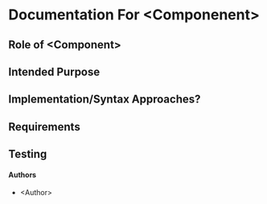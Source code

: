 # Documentation For \<Componenent\>

## Role of \<Component\>

## Intended Purpose

## Implementation/Syntax Approaches?

## Requirements

## Testing

#### Authors

-   \<Author>
